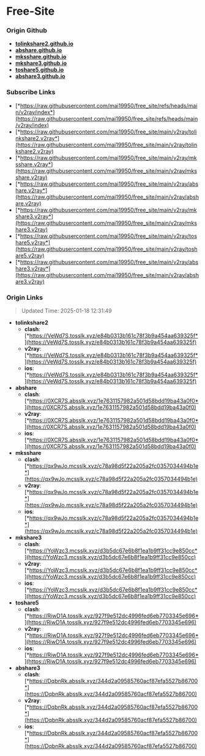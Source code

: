 # Free-Site

### Origin Github

- [**tolinkshare2.github.io**](https://github.com/tolinkshare2/tolinkshare2.github.io)
- [**abshare.github.io**](https://github.com/abshare/abshare.github.io)
- [**mksshare.github.io**](https://github.com/mksshare/mksshare.github.io)
- [**mkshare3.github.io**](https://github.com/mkshare3/mkshare3.github.io)
- [**toshare5.github.io**](https://github.com/toshare5/toshare5.github.io)
- [**abshare3.github.io**](https://github.com/abshare3/abshare3.github.io)

### Subscribe Links

- [*https://raw.githubusercontent.com/mai19950/free_site/refs/heads/main/v2ray/index*](https://raw.githubusercontent.com/mai19950/free_site/refs/heads/main/v2ray/index)
- [*https://raw.githubusercontent.com/mai19950/free_site/main/v2ray/tolinkshare2.v2ray*](https://raw.githubusercontent.com/mai19950/free_site/main/v2ray/tolinkshare2.v2ray)
- [*https://raw.githubusercontent.com/mai19950/free_site/main/v2ray/mksshare.v2ray*](https://raw.githubusercontent.com/mai19950/free_site/main/v2ray/mksshare.v2ray)
- [*https://raw.githubusercontent.com/mai19950/free_site/main/v2ray/abshare.v2ray*](https://raw.githubusercontent.com/mai19950/free_site/main/v2ray/abshare.v2ray)
- [*https://raw.githubusercontent.com/mai19950/free_site/main/v2ray/mkshare3.v2ray*](https://raw.githubusercontent.com/mai19950/free_site/main/v2ray/mkshare3.v2ray)
- [*https://raw.githubusercontent.com/mai19950/free_site/main/v2ray/toshare5.v2ray*](https://raw.githubusercontent.com/mai19950/free_site/main/v2ray/toshare5.v2ray)
- [*https://raw.githubusercontent.com/mai19950/free_site/main/v2ray/abshare3.v2ray*](https://raw.githubusercontent.com/mai19950/free_site/main/v2ray/abshare3.v2ray)

### Origin Links

> Updated Time: 2025-01-18 12:31:49

- **tolinkshare2**
  - **clash**: [*https://VeWd7S.tosslk.xyz/e84b0313b161c78f3b9a454aa639325f*](https://VeWd7S.tosslk.xyz/e84b0313b161c78f3b9a454aa639325f)
  - **v2ray**: [*https://VeWd7S.tosslk.xyz/e84b0313b161c78f3b9a454aa639325f*](https://VeWd7S.tosslk.xyz/e84b0313b161c78f3b9a454aa639325f)
  - **ios**: [*https://VeWd7S.tosslk.xyz/e84b0313b161c78f3b9a454aa639325f*](https://VeWd7S.tosslk.xyz/e84b0313b161c78f3b9a454aa639325f)
- **abshare**
  - **clash**: [*https://0XCR7S.absslk.xyz/1e7631157982a501d58bdd19ba43a0f0*](https://0XCR7S.absslk.xyz/1e7631157982a501d58bdd19ba43a0f0)
  - **v2ray**: [*https://0XCR7S.absslk.xyz/1e7631157982a501d58bdd19ba43a0f0*](https://0XCR7S.absslk.xyz/1e7631157982a501d58bdd19ba43a0f0)
  - **ios**: [*https://0XCR7S.absslk.xyz/1e7631157982a501d58bdd19ba43a0f0*](https://0XCR7S.absslk.xyz/1e7631157982a501d58bdd19ba43a0f0)
- **mksshare**
  - **clash**: [*https://qx9wJo.mcsslk.xyz/c78a98d5f22a205a2fc0357034494b1e*](https://qx9wJo.mcsslk.xyz/c78a98d5f22a205a2fc0357034494b1e)
  - **v2ray**: [*https://qx9wJo.mcsslk.xyz/c78a98d5f22a205a2fc0357034494b1e*](https://qx9wJo.mcsslk.xyz/c78a98d5f22a205a2fc0357034494b1e)
  - **ios**: [*https://qx9wJo.mcsslk.xyz/c78a98d5f22a205a2fc0357034494b1e*](https://qx9wJo.mcsslk.xyz/c78a98d5f22a205a2fc0357034494b1e)
- **mkshare3**
  - **clash**: [*https://YoWzc3.mcsslk.xyz/d3b5dc67e6b8f1ea1b9ff31cc9e850cc*](https://YoWzc3.mcsslk.xyz/d3b5dc67e6b8f1ea1b9ff31cc9e850cc)
  - **v2ray**: [*https://YoWzc3.mcsslk.xyz/d3b5dc67e6b8f1ea1b9ff31cc9e850cc*](https://YoWzc3.mcsslk.xyz/d3b5dc67e6b8f1ea1b9ff31cc9e850cc)
  - **ios**: [*https://YoWzc3.mcsslk.xyz/d3b5dc67e6b8f1ea1b9ff31cc9e850cc*](https://YoWzc3.mcsslk.xyz/d3b5dc67e6b8f1ea1b9ff31cc9e850cc)
- **toshare5**
  - **clash**: [*https://RiwD1A.tosslk.xyz/927f9e512dc4996fed6eb7703345e696*](https://RiwD1A.tosslk.xyz/927f9e512dc4996fed6eb7703345e696)
  - **v2ray**: [*https://RiwD1A.tosslk.xyz/927f9e512dc4996fed6eb7703345e696*](https://RiwD1A.tosslk.xyz/927f9e512dc4996fed6eb7703345e696)
  - **ios**: [*https://RiwD1A.tosslk.xyz/927f9e512dc4996fed6eb7703345e696*](https://RiwD1A.tosslk.xyz/927f9e512dc4996fed6eb7703345e696)
- **abshare3**
  - **clash**: [*https://DqbnRk.absslk.xyz/344d2a09585760acf87efa5527b86700*](https://DqbnRk.absslk.xyz/344d2a09585760acf87efa5527b86700)
  - **v2ray**: [*https://DqbnRk.absslk.xyz/344d2a09585760acf87efa5527b86700*](https://DqbnRk.absslk.xyz/344d2a09585760acf87efa5527b86700)
  - **ios**: [*https://DqbnRk.absslk.xyz/344d2a09585760acf87efa5527b86700*](https://DqbnRk.absslk.xyz/344d2a09585760acf87efa5527b86700)
